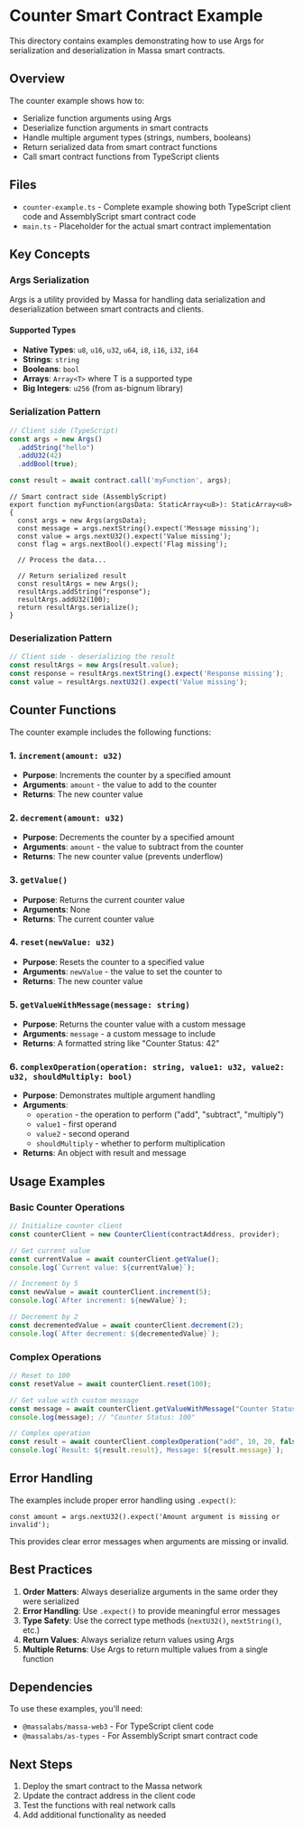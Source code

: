 # Counter Smart Contract Example

This directory contains examples demonstrating how to use Args for serialization and deserialization in Massa smart contracts.

## Overview

The counter example shows how to:
- Serialize function arguments using Args
- Deserialize function arguments in smart contracts
- Handle multiple argument types (strings, numbers, booleans)
- Return serialized data from smart contract functions
- Call smart contract functions from TypeScript clients

## Files

- `counter-example.ts` - Complete example showing both TypeScript client code and AssemblyScript smart contract code
- `main.ts` - Placeholder for the actual smart contract implementation

## Key Concepts

### Args Serialization

Args is a utility provided by Massa for handling data serialization and deserialization between smart contracts and clients.

#### Supported Types

- **Native Types**: `u8`, `u16`, `u32`, `u64`, `i8`, `i16`, `i32`, `i64`
- **Strings**: `string`
- **Booleans**: `bool`
- **Arrays**: `Array<T>` where T is a supported type
- **Big Integers**: `u256` (from as-bignum library)

### Serialization Pattern

```typescript
// Client side (TypeScript)
const args = new Args()
  .addString("hello")
  .addU32(42)
  .addBool(true);

const result = await contract.call('myFunction', args);
```

```assemblyscript
// Smart contract side (AssemblyScript)
export function myFunction(argsData: StaticArray<u8>): StaticArray<u8> {
  const args = new Args(argsData);
  const message = args.nextString().expect('Message missing');
  const value = args.nextU32().expect('Value missing');
  const flag = args.nextBool().expect('Flag missing');
  
  // Process the data...
  
  // Return serialized result
  const resultArgs = new Args();
  resultArgs.addString("response");
  resultArgs.addU32(100);
  return resultArgs.serialize();
}
```

### Deserialization Pattern

```typescript
// Client side - deserializing the result
const resultArgs = new Args(result.value);
const response = resultArgs.nextString().expect('Response missing');
const value = resultArgs.nextU32().expect('Value missing');
```

## Counter Functions

The counter example includes the following functions:

### 1. `increment(amount: u32)`
- **Purpose**: Increments the counter by a specified amount
- **Arguments**: `amount` - the value to add to the counter
- **Returns**: The new counter value

### 2. `decrement(amount: u32)`
- **Purpose**: Decrements the counter by a specified amount
- **Arguments**: `amount` - the value to subtract from the counter
- **Returns**: The new counter value (prevents underflow)

### 3. `getValue()`
- **Purpose**: Returns the current counter value
- **Arguments**: None
- **Returns**: The current counter value

### 4. `reset(newValue: u32)`
- **Purpose**: Resets the counter to a specified value
- **Arguments**: `newValue` - the value to set the counter to
- **Returns**: The new counter value

### 5. `getValueWithMessage(message: string)`
- **Purpose**: Returns the counter value with a custom message
- **Arguments**: `message` - a custom message to include
- **Returns**: A formatted string like "Counter Status: 42"

### 6. `complexOperation(operation: string, value1: u32, value2: u32, shouldMultiply: bool)`
- **Purpose**: Demonstrates multiple argument handling
- **Arguments**: 
  - `operation` - the operation to perform ("add", "subtract", "multiply")
  - `value1` - first operand
  - `value2` - second operand
  - `shouldMultiply` - whether to perform multiplication
- **Returns**: An object with result and message

## Usage Examples

### Basic Counter Operations

```typescript
// Initialize counter client
const counterClient = new CounterClient(contractAddress, provider);

// Get current value
const currentValue = await counterClient.getValue();
console.log(`Current value: ${currentValue}`);

// Increment by 5
const newValue = await counterClient.increment(5);
console.log(`After increment: ${newValue}`);

// Decrement by 2
const decrementedValue = await counterClient.decrement(2);
console.log(`After decrement: ${decrementedValue}`);
```

### Complex Operations

```typescript
// Reset to 100
const resetValue = await counterClient.reset(100);

// Get value with custom message
const message = await counterClient.getValueWithMessage("Counter Status");
console.log(message); // "Counter Status: 100"

// Complex operation
const result = await counterClient.complexOperation("add", 10, 20, false);
console.log(`Result: ${result.result}, Message: ${result.message}`);
```

## Error Handling

The examples include proper error handling using `.expect()`:

```assemblyscript
const amount = args.nextU32().expect('Amount argument is missing or invalid');
```

This provides clear error messages when arguments are missing or invalid.

## Best Practices

1. **Order Matters**: Always deserialize arguments in the same order they were serialized
2. **Error Handling**: Use `.expect()` to provide meaningful error messages
3. **Type Safety**: Use the correct type methods (`nextU32()`, `nextString()`, etc.)
4. **Return Values**: Always serialize return values using Args
5. **Multiple Returns**: Use Args to return multiple values from a single function

## Dependencies

To use these examples, you'll need:

- `@massalabs/massa-web3` - For TypeScript client code
- `@massalabs/as-types` - For AssemblyScript smart contract code

## Next Steps

1. Deploy the smart contract to the Massa network
2. Update the contract address in the client code
3. Test the functions with real network calls
4. Add additional functionality as needed 